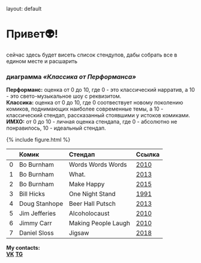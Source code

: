 layout: default


# Привет👽!

сейчас здесь будет висеть список стендупов, дабы собрать все в едином месте и раcшарить

### диаграмма  *«‎Классика от Перформанса»*
**Перформанс:** оценка от 0 до 10, где 0 - это классический нарратив, а 10 - это свето-музыкальное шоу с реквизитом.<br>
**Классика:** оценка от 0 до 10, где 0 соотвествует новому поколению комиков, поднимающих наиболее современные темы, а 10 - классический стендап, рассказанный стоявшими у истоков комиками.<br>
**ИМХО:** от 0 до 10 - личная оценка стендапа, где 0 - абсолютно не понравилось, 10 - идеальный стендап.<br>

{% include figure.html %}

|    | Комик         | Стендап             | Ссылка                                                                                                                          |
|---:|:--------------|:--------------------|:--------------------------------------------------------------------------------------------------------------------------------|
|  0 | Bo Burnham    | Words Words Words   | [2010](https://yadi.sk/i/Bax7ktZHIG-LZA)                                                                                        |
|  1 | Bo Burnham    | What.               | [2013](https://www.youtube.com/watch?v=7lbSEG1etfc)                                                                             |
|  2 | Bo Burnham    | Make Happy          | [2015](https://vk.com/im?sel=66628440&z=video-53358766_456239114%2F06fcdbe6302c6de0b7)                                          |
|  3 | Bill Hicks    | One Night Stand     | [1991](https://vk.com/video?q=%D0%B1%D0%B8%D0%BB%D0%BB&z=video136761433_170184290)                                              |
|  4 | Doug Stanhope | Beer Hall Putsch    | [2013](https://vk.com/im?peers=250264503_136761433_c163&sel=66628440&z=video-30758352_456239234%2Fc4bd745be4f72b3bd1)           |
|  5 | Jim Jefferies | Alcoholocaust       | [2010](https://vk.com/videos-53358766?section=album_48128103&z=video-53358766_165659304%2Fclub53358766%2Fpl_-53358766_48128103) |
|  6 | Jimmy Carr    | Making People Laugh | [2010](https://vk.com/videos-53358766?section=album_48008724&z=video-53358766_165016860%2Fpl_-53358766_48008724)                |
|  7 | Daniel Sloss  | Jigsaw              | [2018](https://vk.com/videos-53358766?q=%D0%B4%D0%B5%D0%BD%D0%B8%D1%8D%D0%BB&z=video-53358766_456239931%2Fclub53358766)         |


**My contacts:**<br>
**[VK](https://vk.com/vadik_alp)** **[TG](https://t.me/vadik_alp)**
